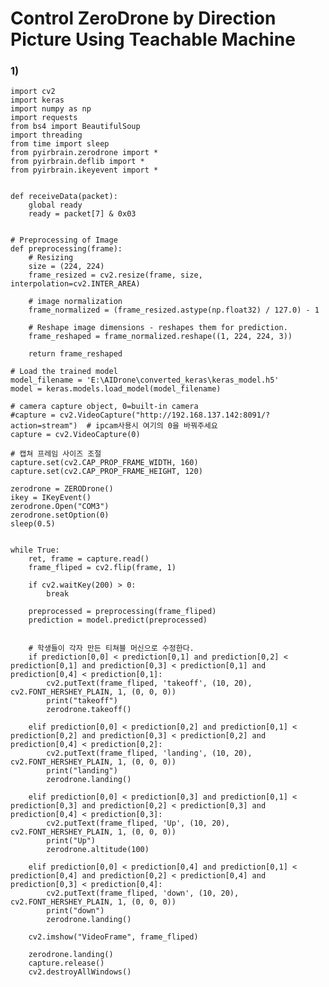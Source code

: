 # Control ZeroDrone by Direction Picture Using Teachable Machine

### 1)

    import cv2
    import keras
    import numpy as np
    import requests
    from bs4 import BeautifulSoup
    import threading
    from time import sleep
    from pyirbrain.zerodrone import *
    from pyirbrain.deflib import *
    from pyirbrain.ikeyevent import *


    def receiveData(packet):
        global ready
        ready = packet[7] & 0x03


    # Preprocessing of Image
    def preprocessing(frame):
        # Resizing 
        size = (224, 224)
        frame_resized = cv2.resize(frame, size, interpolation=cv2.INTER_AREA)

        # image normalization
        frame_normalized = (frame_resized.astype(np.float32) / 127.0) - 1

        # Reshape image dimensions - reshapes them for prediction.
        frame_reshaped = frame_normalized.reshape((1, 224, 224, 3))

        return frame_reshaped

    # Load the trained model
    model_filename = 'E:\AIDrone\converted_keras\keras_model.h5'
    model = keras.models.load_model(model_filename)

    # camera capture object, 0=built-in camera
    #capture = cv2.VideoCapture("http://192.168.137.142:8091/?action=stream")  # ipcam사용시 여기의 0을 바꿔주세요
    capture = cv2.VideoCapture(0)

    # 캡쳐 프레임 사이즈 조절
    capture.set(cv2.CAP_PROP_FRAME_WIDTH, 160)
    capture.set(cv2.CAP_PROP_FRAME_HEIGHT, 120)

    zerodrone = ZERODrone()
    ikey = IKeyEvent()
    zerodrone.Open("COM3")
    zerodrone.setOption(0)
    sleep(0.5)


    while True:
        ret, frame = capture.read()
        frame_fliped = cv2.flip(frame, 1)

        if cv2.waitKey(200) > 0:
            break

        preprocessed = preprocessing(frame_fliped)
        prediction = model.predict(preprocessed)


        # 학생들이 각자 만든 티쳐블 머신으로 수정한다.
        if prediction[0,0] < prediction[0,1] and prediction[0,2] < prediction[0,1] and prediction[0,3] < prediction[0,1] and prediction[0,4] < prediction[0,1]:
            cv2.putText(frame_fliped, 'takeoff', (10, 20), cv2.FONT_HERSHEY_PLAIN, 1, (0, 0, 0))
            print("takeoff")
            zerodrone.takeoff()

        elif prediction[0,0] < prediction[0,2] and prediction[0,1] < prediction[0,2] and prediction[0,3] < prediction[0,2] and prediction[0,4] < prediction[0,2]: 
            cv2.putText(frame_fliped, 'landing', (10, 20), cv2.FONT_HERSHEY_PLAIN, 1, (0, 0, 0))
            print("landing")
            zerodrone.landing()  

        elif prediction[0,0] < prediction[0,3] and prediction[0,1] < prediction[0,3] and prediction[0,2] < prediction[0,3] and prediction[0,4] < prediction[0,3]:
            cv2.putText(frame_fliped, 'Up', (10, 20), cv2.FONT_HERSHEY_PLAIN, 1, (0, 0, 0))
            print("Up")
            zerodrone.altitude(100)
    
        elif prediction[0,0] < prediction[0,4] and prediction[0,1] < prediction[0,4] and prediction[0,2] < prediction[0,4] and prediction[0,3] < prediction[0,4]:
            cv2.putText(frame_fliped, 'down', (10, 20), cv2.FONT_HERSHEY_PLAIN, 1, (0, 0, 0))
            print("down")
            zerodrone.landing()
        
        cv2.imshow("VideoFrame", frame_fliped)

        zerodrone.landing()
        capture.release()
        cv2.destroyAllWindows()
